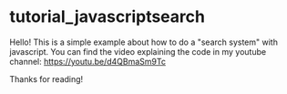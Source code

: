# tutorial_javascriptsearch

Hello! This is a simple example about how to do a "search system" with javascript. You can find the video explaining the code in my youtube channel: https://youtu.be/d4QBmaSm9Tc

Thanks for reading!
